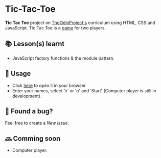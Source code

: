 # Tic-Tac-Toe

__Tic Tac Toe__ project on [TheOdinProject's](https://www.theodinproject.com/lessons/node-path-javascript-tic-tac-toe/) curriculum using HTML, CSS and JavaScript.
Tic Tac Toe is a [game](https://en.wikipedia.org/wiki/Tic-tac-toe) for two players.

## 📚 Lesson(s) learnt

- JavaScript factory functions & the module pattern.

## 🚀 Usage

- Click [here](https://climaxmba.github.io/tic-tac-toe/) to open it in your browser
- Enter your names, select 'x' or 'o' and 'Start' (Computer player is still in development).

## 🐛 Found a bug?

Feel free to create a _New issue_.

## 🔜 Comming soon

- Computer player.
